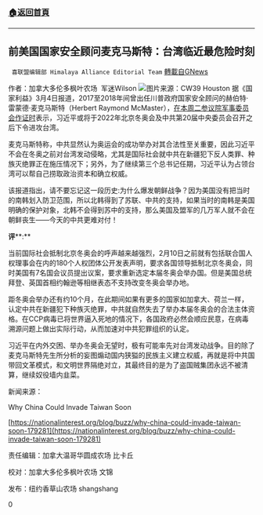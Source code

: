 ###  [:house:返回首頁](https://github.com/ourhimalayas/txt)
---

## 前美国国家安全顾问麦克马斯特：台湾临近最危险时刻
` 喜联盟编辑部 Himalaya Alliance Editorial Team` [轉載自GNews](https://gnews.org/zh-hans/951867/)

作者：加拿大多伦多枫叶农场  军迷Wilson
![]()![](https://gnews.org/wp-content/uploads/2021/03/image-48.png)图片来源：CW39 Houston
据《国家利益》3月4日报道，2017至2018年间曾出任川普政府国家安全顾问的赫伯特·雷蒙德·麦克马斯特（Herbert Raymond McMaster），[在本周二参议院军事委员会作证时](https://www.armed-services.senate.gov/hearings/21-03-02-global-security-challenges-and-strategy)表示，习近平或将于2022年北京冬奥会及中共第20届中央委员会召开之后下令进攻台湾。

麦克马斯特称，中共显然认为奥运会的成功举办对其合法性至关重要，因此习近平不会在冬奥之前对台湾发动侵略，尤其是国际社会就中共在新疆犯下反人类罪、种族灭绝罪正在施压情况下；另外，为了继续第三个总书记任期，习近平认为占领台湾可以帮自己捞取政治资本和确立权威。

该报道指出，请不要忘记这一段历史:为什么爆发朝鲜战争？因为美国没有把当时的南韩划入防卫范围，所以北韩得到了苏联、中共的支持，如果当时的南韩是美国明确的保护对象，北韩不会得到苏中的支持，那么美国及盟军的几万军人就不会在朝鲜丧生——今天的中共更难对付！

**评****:**

当前国际社会抵制北京冬奥会的呼声越来越强烈，2月10日之前就有包括联合国人权理事会在内的180个人权团体公开发表声明，要求各国领导抵制北京冬奥会，同时美国有7名国会议员提出议案，要求重新选定本届冬奥会举办国。但是美国总统拜登、英国首相约翰逊等相继表态不支持改变冬奥会举办地。

距冬奥会举办还有约10个月，在此期间如果有更多的国家如加拿大、荷兰一样，认定中共在新疆犯下种族灭绝罪，中共就自然失去了举办本届冬奥会的合法主体资格。在CCP病毒已将世界逼入死地的情况下，各国政府必然会顺应民意，在病毒溯源问题上做出实际行动，从而加速对中共犯罪组织的认定。

习近平在内外交困、举办冬奥会无望时，极有可能率先对台湾发动战争。目的除了麦克马斯特先生所分析的妄图煽动国内狭獈的民族主义建立权威，再就是将中共国带回文革模式，和文明世界隔绝对立，其最终目的是为了盗国贼集团永远不被清算，继续奴役墙内韭菜。

新闻来源：

Why China Could Invade Taiwan Soon

[https://nationalinterest.org/blog/buzz/why-china-could-invade-taiwan-soon-179281](https://nationalinterest.org/blog/buzz/why-china-could-invade-taiwan-soon-179281)

责任编辑：加拿大温哥华圆成农场 比卡丘

校对：加拿大多伦多枫叶农场 文锦

发布：纽约香草山农场 shangshang

0
